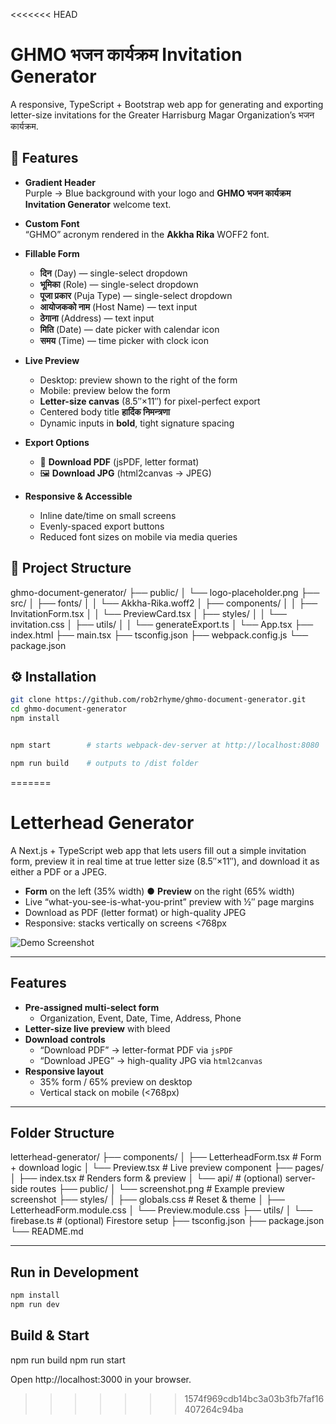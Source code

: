 <<<<<<< HEAD
# GHMO भजन कार्यक्रम Invitation Generator

A responsive, TypeScript + Bootstrap web app for generating and exporting letter-size invitations for the Greater Harrisburg Magar Organization’s भजन कार्यक्रम.

## 🚀 Features

- **Gradient Header**  
  Purple → Blue background with your logo and **GHMO भजन कार्यक्रम Invitation Generator** welcome text.

- **Custom Font**  
  “GHMO” acronym rendered in the **Akkha Rika** WOFF2 font.

- **Fillable Form**

  - **दिन** (Day) — single-select dropdown
  - **भूमिका** (Role) — single-select dropdown
  - **पूजा प्रकार** (Puja Type) — single-select dropdown
  - **आयोजकको नाम** (Host Name) — text input
  - **ठेगाना** (Address) — text input
  - **मिति** (Date) — date picker with calendar icon
  - **समय** (Time) — time picker with clock icon

- **Live Preview**

  - Desktop: preview shown to the right of the form
  - Mobile: preview below the form
  - **Letter-size canvas** (8.5″×11″) for pixel-perfect export
  - Centered body title **हार्दिक निमन्त्रणा**
  - Dynamic inputs in **bold**, tight signature spacing

- **Export Options**

  - 📄 **Download PDF** (jsPDF, letter format)
  - 🖼️ **Download JPG** (html2canvas → JPEG)

- **Responsive & Accessible**
  - Inline date/time on small screens
  - Evenly-spaced export buttons
  - Reduced font sizes on mobile via media queries

## 📁 Project Structure

ghmo-document-generator/
├── public/
│ └── logo-placeholder.png
├── src/
│ ├── fonts/
│ │ └── Akkha-Rika.woff2
│ ├── components/
│ │ ├── InvitationForm.tsx
│ │ └── PreviewCard.tsx
│ ├── styles/
│ │ └── invitation.css
│ ├── utils/
│ │ └── generateExport.ts
│ └── App.tsx
├── index.html
├── main.tsx
├── tsconfig.json
├── webpack.config.js
└── package.json

## ⚙️ Installation

```bash
git clone https://github.com/rob2rhyme/ghmo-document-generator.git
cd ghmo-document-generator
npm install


npm start        # starts webpack-dev-server at http://localhost:8080

npm run build    # outputs to /dist folder
```
=======
# Letterhead Generator

A Next.js + TypeScript web app that lets users fill out a simple invitation form, preview it in real time at true letter size (8.5″×11″), and download it as either a PDF or a JPEG.  

- **Form** on the left (35% width) ● **Preview** on the right (65% width)  
- Live “what-you-see-is-what-you-print” preview with ½″ page margins  
- Download as PDF (letter format) or high-quality JPEG  
- Responsive: stacks vertically on screens <768px  

![Demo Screenshot](./public/screenshot.png)

---

## Features

- **Pre-assigned multi-select form**  
  - Organization, Event, Date, Time, Address, Phone  
- **Letter-size live preview** with bleed  
- **Download controls**  
  - “Download PDF” → letter-format PDF via `jsPDF`  
  - “Download JPEG” → high-quality JPG via `html2canvas`  
- **Responsive layout**  
  - 35% form / 65% preview on desktop  
  - Vertical stack on mobile (<768px)  

---

## Folder Structure

letterhead-generator/
├── components/
│ ├── LetterheadForm.tsx # Form + download logic
│ └── Preview.tsx # Live preview component
├── pages/
│ ├── index.tsx # Renders form & preview
│ └── api/ # (optional) server-side routes
├── public/
│ └── screenshot.png # Example preview screenshot
├── styles/
│ ├── globals.css # Reset & theme
│ ├── LetterheadForm.module.css
│ └── Preview.module.css
├── utils/
│ └── firebase.ts # (optional) Firestore setup
├── tsconfig.json
├── package.json
└── README.md


---

## Run in Development

```bash
npm install
npm run dev

```
## Build & Start
npm run build
npm run start

Open http://localhost:3000 in your browser.
>>>>>>> 1574f969cdb14bc3a03b3fb7faf16407264c94ba
